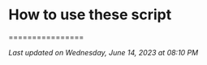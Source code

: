 # How to use these script
================

*Last updated on Wednesday, June 14, 2023 at 08:10 PM*

## 
